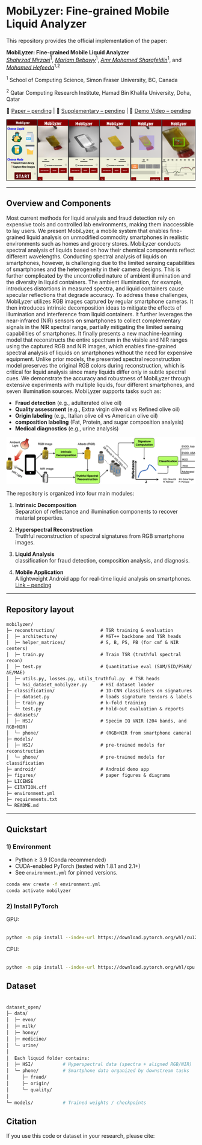 # MobiLyzer: Fine-grained Mobile Liquid Analyzer

This repository provides the official implementation of the paper:  

**MobiLyzer: Fine-grained Mobile Liquid Analyzer**  
*[Shahrzad Mirzaei]()*<sup>1</sup>, *[Mariam Bebawy]()*<sup>1</sup>, *[Amr Mohamed Sharafeldin]()*<sup>1</sup>, and *[Mohamed Hefeeda]()*<sup>1,2</sup>  

<sup>1</sup> School of Computing Science, Simon Fraser University, BC, Canada

<sup>2</sup>  Qatar Computing Research Institute, Hamad Bin Khalifa University, Doha, Qatar

📄 [Paper – pending]() | 📑 [Supplementary – pending]() | 🎥 [Demo Video – pending]()

![mobilyzer](figures/Picture1.png)  

---

## Overview and Components

Most current methods for liquid analysis and fraud detection rely on expensive tools and controlled lab environments, making them inaccessible to lay users. We present MobiLyzer, a mobile system that enables fine-grained liquid analysis on unmodified commodity smartphones in realistic environments such as homes and grocery stores. MobiLyzer conducts spectral analysis of liquids based on how their chemical components reflect different wavelengths. Conducting spectral analysis of liquids on smartphones, however, is challenging due to the limited sensing capabilities of smartphones and the heterogeneity in their camera designs. This is further complicated by the uncontrolled nature of ambient illumination and the diversity in liquid containers. The ambient illumination, for example, introduces distortions in measured spectra, and liquid containers cause specular reflections that degrade accuracy. To address these challenges, MobiLyzer utilizes RGB images captured by regular smartphone cameras. It then introduces intrinsic decomposition ideas to mitigate the effects of illumination and interference from liquid containers. It further leverages the near-infrared (NIR) sensors on smartphones to collect complementary signals in the NIR spectral range, partially mitigating the limited sensing capabilities of smartphones. It finally presents a new machine-learning model that reconstructs the entire spectrum in the visible and NIR ranges using the captured RGB and NIR images, which enables fine-grained spectral analysis of liquids on smartphones without the need for expensive equipment. Unlike prior models, the presented spectral reconstruction model preserves the original RGB colors during reconstruction, which is critical for liquid analysis since many liquids differ only in subtle spectral cues. We demonstrate the accuracy and robustness of MobiLyzer through extensive experiments with multiple liquids, four different smartphones, and seven illumination sources. MobiLyzer supports tasks such as:  

- **Fraud detection** (e.g., adulterated olive oil)  
- **Quality assessment** (e.g., Extra virgin olive oil vs Refined olive oil)  
- **Origin labeling** (e.g., Italian olive oil vs American olive oil)
- **composition labeling** (Fat, Protein, and sugar composition analysis)
- **Medical diagnostics** (e.g., urine analysis) 

![System Overview](figures/overview.png)

The repository is organized into four main modules:

1. **Intrinsic Decomposition**  
   Separation of reflectance and illumination components to recover material properties.

2. **Hyperspectral Reconstruction**  
   Truthful reconstruction of spectral signatures from RGB smartphone images.  

3. **Liquid Analysis**  
    classification for fraud detection, composition analysis, and diagnosis.  

4. **Mobile Application**  
   A lightweight Android app for real-time liquid analysis on smartphones. [Link – pending]()

---

## Repository layout

```text
mobilyzer/
├─ reconstruction/                 # TSR training & evaluation
│  ├─ architecture/                # MST++ backbone and TSR heads
│  ├─ helper_matrices/             # S, B, PS, PB (for cmf & NIR centers)
│  ├─ train.py                     # Train TSR (truthful spectral recon)
│  ├─ test.py                      # Quantitative eval (SAM/SID/PSNR/ΔE/MAE)
│  ├─ utils.py, losses.py, utils_truthful.py  # TSR heads
│  └─ hsi_dataset_mobilyzer.py     # HSI dataset loader
├─ classification/                 # 1D-CNN classifiers on signatures
│  ├─ dataset.py                   # loads signature tensors & labels
│  ├─ train.py                     # k-fold training
│  └─ test.py                      # hold-out evaluation & reports
├─ datasets/
│  ├─ HSI/                         # Specim IQ VNIR (204 bands, and RGB+NIR)
│  └─ phone/                       # (RGB+NIR from smartphone camera)
├─ models/
│  ├─ HSI/                         # pre-trained models for reconstruction
│  └─ phone/                       # pre-trained models for classification
├─ android/                        # Android demo app 
├─ figures/                        # paper figures & diagrams
├─ LICENSE
├─ CITATION.cff
├─ environment.yml
├─ requirements.txt
└─ README.md
``` 
---

## Quickstart

### 1) Environment

- Python ≥ 3.9 (Conda recommended)  
- CUDA-enabled PyTorch (tested with 1.8.1 and 2.1+)  
- See `environment.yml` for pinned versions.  

```bash
conda env create -f environment.yml
conda activate mobilyzer
```
### 2) Install PyTorch

GPU:

```bash

python -m pip install --index-url https://download.pytorch.org/whl/cu121 torch==2.4.1 torchvision==0.19.1 triton==3.0.0

```

CPU:

```bash

python -m pip install --index-url https://download.pytorch.org/whl/cpu torch==2.4.1 torchvision==0.19.1 triton==3.0.0

```

## Dataset

```bash

dataset_open/
├─ data/
│  ├─ evoo/
│  ├─ milk/
│  ├─ honey/
│  ├─ medicine/
│  └─ urine/
│
│  Each liquid folder contains:
│  ├─ HSI/           # Hyperspectral data (spectra + aligned RGB/NIR)
│  └─ phone/         # Smartphone data organized by downstream tasks
│     ├─ fraud/
│     ├─ origin/
│     └─ quality/
│
└─ models/           # Trained weights / checkpoints


```


## Citation

If you use this code or dataset in your research, please cite:  

```bibtex

